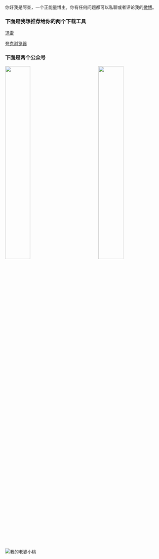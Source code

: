 你好我是阿查，一个正能量博主，你有任何问题都可以私聊或者评论我的[微博](https://weibo.com/u/6595169227/home?wvr=5)。

### 下面是我想推荐给你的两个下载工具

[迅雷](https://dl.xunlei.com/#mod01)

[夸克浏览器](https://www.myquark.cn/)


### 下面是两个公众号

<img src="https://z3.ax1x.com/2021/09/30/4IpIf0.jpg" width="40%" align="left">
<img src="https://z3.ax1x.com/2021/09/30/4Ipxt1.jpg" width="40%" align="right">

![我的老婆小桃](https://z3.ax1x.com/2021/09/29/457kPH.jpg "桃乃木")



